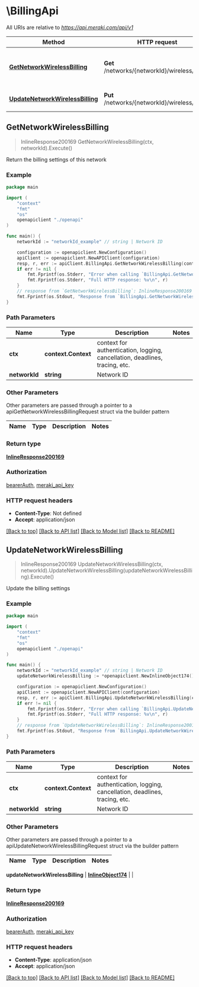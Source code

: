 # \BillingApi

All URIs are relative to *https://api.meraki.com/api/v1*

Method | HTTP request | Description
------------- | ------------- | -------------
[**GetNetworkWirelessBilling**](BillingApi.md#GetNetworkWirelessBilling) | **Get** /networks/{networkId}/wireless/billing | Return the billing settings of this network
[**UpdateNetworkWirelessBilling**](BillingApi.md#UpdateNetworkWirelessBilling) | **Put** /networks/{networkId}/wireless/billing | Update the billing settings



## GetNetworkWirelessBilling

> InlineResponse200169 GetNetworkWirelessBilling(ctx, networkId).Execute()

Return the billing settings of this network



### Example

```go
package main

import (
    "context"
    "fmt"
    "os"
    openapiclient "./openapi"
)

func main() {
    networkId := "networkId_example" // string | Network ID

    configuration := openapiclient.NewConfiguration()
    apiClient := openapiclient.NewAPIClient(configuration)
    resp, r, err := apiClient.BillingApi.GetNetworkWirelessBilling(context.Background(), networkId).Execute()
    if err != nil {
        fmt.Fprintf(os.Stderr, "Error when calling `BillingApi.GetNetworkWirelessBilling``: %v\n", err)
        fmt.Fprintf(os.Stderr, "Full HTTP response: %v\n", r)
    }
    // response from `GetNetworkWirelessBilling`: InlineResponse200169
    fmt.Fprintf(os.Stdout, "Response from `BillingApi.GetNetworkWirelessBilling`: %v\n", resp)
}
```

### Path Parameters


Name | Type | Description  | Notes
------------- | ------------- | ------------- | -------------
**ctx** | **context.Context** | context for authentication, logging, cancellation, deadlines, tracing, etc.
**networkId** | **string** | Network ID | 

### Other Parameters

Other parameters are passed through a pointer to a apiGetNetworkWirelessBillingRequest struct via the builder pattern


Name | Type | Description  | Notes
------------- | ------------- | ------------- | -------------


### Return type

[**InlineResponse200169**](InlineResponse200169.md)

### Authorization

[bearerAuth](../README.md#bearerAuth), [meraki_api_key](../README.md#meraki_api_key)

### HTTP request headers

- **Content-Type**: Not defined
- **Accept**: application/json

[[Back to top]](#) [[Back to API list]](../README.md#documentation-for-api-endpoints)
[[Back to Model list]](../README.md#documentation-for-models)
[[Back to README]](../README.md)


## UpdateNetworkWirelessBilling

> InlineResponse200169 UpdateNetworkWirelessBilling(ctx, networkId).UpdateNetworkWirelessBilling(updateNetworkWirelessBilling).Execute()

Update the billing settings



### Example

```go
package main

import (
    "context"
    "fmt"
    "os"
    openapiclient "./openapi"
)

func main() {
    networkId := "networkId_example" // string | Network ID
    updateNetworkWirelessBilling := *openapiclient.NewInlineObject174() // InlineObject174 |  (optional)

    configuration := openapiclient.NewConfiguration()
    apiClient := openapiclient.NewAPIClient(configuration)
    resp, r, err := apiClient.BillingApi.UpdateNetworkWirelessBilling(context.Background(), networkId).UpdateNetworkWirelessBilling(updateNetworkWirelessBilling).Execute()
    if err != nil {
        fmt.Fprintf(os.Stderr, "Error when calling `BillingApi.UpdateNetworkWirelessBilling``: %v\n", err)
        fmt.Fprintf(os.Stderr, "Full HTTP response: %v\n", r)
    }
    // response from `UpdateNetworkWirelessBilling`: InlineResponse200169
    fmt.Fprintf(os.Stdout, "Response from `BillingApi.UpdateNetworkWirelessBilling`: %v\n", resp)
}
```

### Path Parameters


Name | Type | Description  | Notes
------------- | ------------- | ------------- | -------------
**ctx** | **context.Context** | context for authentication, logging, cancellation, deadlines, tracing, etc.
**networkId** | **string** | Network ID | 

### Other Parameters

Other parameters are passed through a pointer to a apiUpdateNetworkWirelessBillingRequest struct via the builder pattern


Name | Type | Description  | Notes
------------- | ------------- | ------------- | -------------

 **updateNetworkWirelessBilling** | [**InlineObject174**](InlineObject174.md) |  | 

### Return type

[**InlineResponse200169**](InlineResponse200169.md)

### Authorization

[bearerAuth](../README.md#bearerAuth), [meraki_api_key](../README.md#meraki_api_key)

### HTTP request headers

- **Content-Type**: application/json
- **Accept**: application/json

[[Back to top]](#) [[Back to API list]](../README.md#documentation-for-api-endpoints)
[[Back to Model list]](../README.md#documentation-for-models)
[[Back to README]](../README.md)

